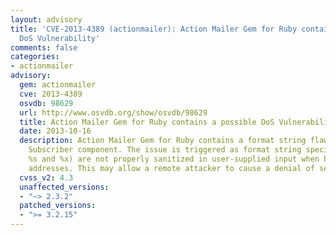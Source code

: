 ```yaml
---
layout: advisory
title: 'CVE-2013-4389 (actionmailer): Action Mailer Gem for Ruby contains a possible
  DoS Vulnerability'
comments: false
categories:
- actionmailer
advisory:
  gem: actionmailer
  cve: 2013-4389
  osvdb: 98629
  url: http://www.osvdb.org/show/osvdb/98629
  title: Action Mailer Gem for Ruby contains a possible DoS Vulnerability
  date: 2013-10-16
  description: Action Mailer Gem for Ruby contains a format string flaw in the Log
    Subscriber component. The issue is triggered as format string specifiers (e.g.
    %s and %x) are not properly sanitized in user-supplied input when handling email
    addresses. This may allow a remote attacker to cause a denial of service
  cvss_v2: 4.3
  unaffected_versions:
  - "~> 2.3.2"
  patched_versions:
  - ">= 3.2.15"
---
```

